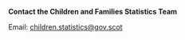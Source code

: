 **Contact the Children and Families Statistics Team**

Email: [children.statistics@gov.scot](mailto:children.statistics@gov.scot)